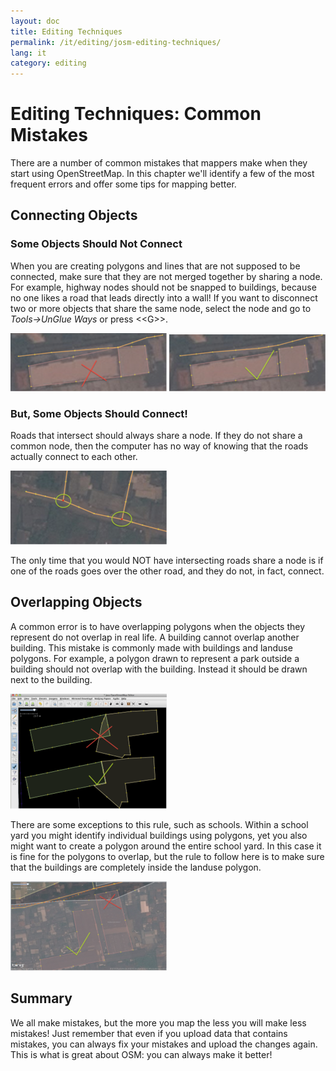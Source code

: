 ```yaml
---
layout: doc
title: Editing Techniques
permalink: /it/editing/josm-editing-techniques/
lang: it
category: editing
---
```


Editing Techniques: Common Mistakes
====================================
There are a number of common mistakes that mappers make when they start
using OpenStreetMap. In this chapter we'll identify a few of the most
frequent errors and offer some tips for mapping better.

Connecting Objects
-------------------

### Some Objects Should Not Connect
When you are creating polygons and lines that are not supposed to be
connected, make sure that they are not merged together by sharing a
node.  For example, highway nodes should not be snapped to buildings,
because no one likes a road that leads directly into a wall!  If you
want to disconnect two or more objects that share the same node, select
the node and go to *Tools->UnGlue Ways* or press \<\<G\>\>.

![road building no][]
![road building yes][]

### But, Some Objects Should Connect!
Roads that intersect should always share a node. If they do not share a common node,
then the computer has no way of knowing that the roads actually connect
to each other.

![road connecting nodes][]

The only time that you would NOT have intersecting roads share a node is
if one of the roads goes over the other road, and they do not, in fact, connect.

Overlapping Objects
--------------------
A common error is to have overlapping polygons when the objects they
represent do not overlap in real life.  A building cannot overlap
another building.  This mistake is commonly made with buildings and
landuse polygons.  For example, a polygon drawn to represent a park
outside a building should not overlap with the building.  Instead it
should be drawn next to the building.

![building overlap][]

There are some exceptions to this rule, such as schools.  Within a
school yard you might identify individual buildings using polygons, yet
you also might want to create a polygon around the entire school yard.
In this case it is fine for the polygons to overlap, but the rule to
follow here is to make sure that the buildings are completely inside the
landuse polygon.

![building landuse][]

Summary
--------
We all make mistakes, but the more you map the less you will make less mistakes!
Just remember that even if you upload data that contains mistakes, you can always
fix your mistakes and upload the changes again.  This is
what is great about OSM: you can always make it better!


[road building no]: /images/en/editing/josm-editing-techniques/road-building-no.png
[road building yes]: /images/en/editing/josm-editing-techniques/road-building-yes.png
[road connecting nodes]: /images/en/editing/josm-editing-techniques/road-connecting-nodes.png
[building overlap]: /images/en/editing/josm-editing-techniques/building-overlap.png
[building landuse]: /images/en/editing/josm-editing-techniques/building-landuse.png
